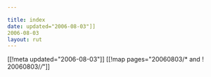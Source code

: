 ```yaml
---

title: index
date: updated="2006-08-03"]]
2006-08-03
layout: rut
---
```


[[!meta updated="2006-08-03"]]
[[!map pages="20060803/* and ! 20060803/*/*"]]
